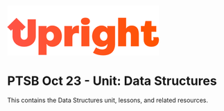 ![alt text](./images/upright-logo.png)

# PTSB Oct 23 - Unit: Data Structures

This contains the Data Structures unit, lessons, and related resources.
